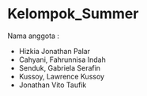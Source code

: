 # Kelompok_Summer

Nama anggota :

- Hizkia Jonathan Palar
- Cahyani, Fahrunnisa Indah
- Senduk, Gabriela Serafin
- Kussoy, Lawrence Kussoy
- Jonathan Vito Taufik
